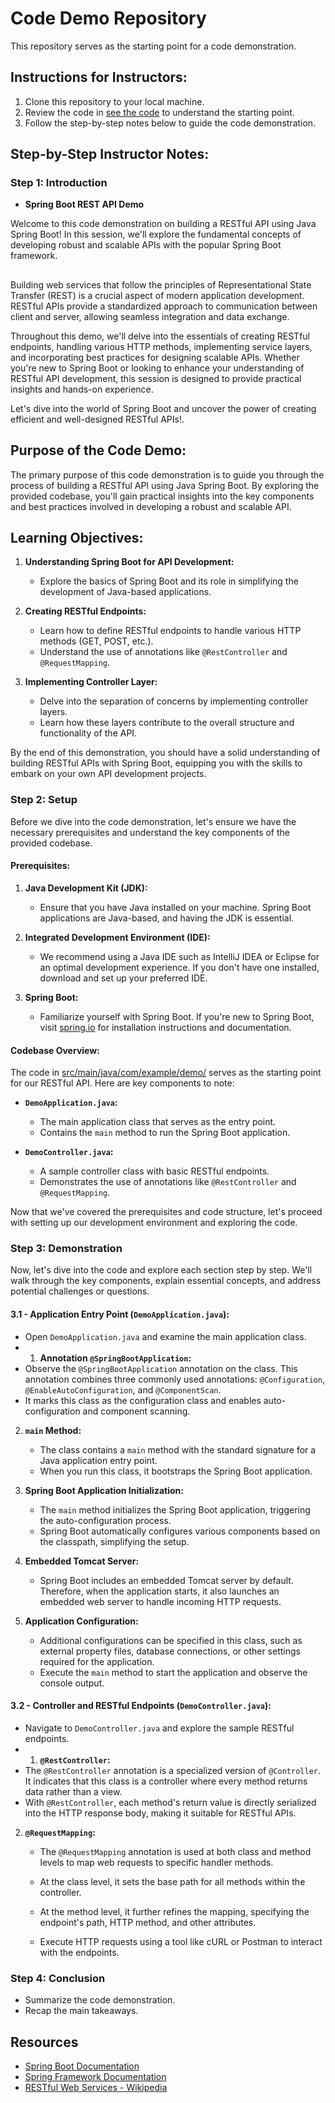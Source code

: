 # Code Demo Repository

This repository serves as the starting point for a code demonstration.

## Instructions for Instructors:

1. Clone this repository to your local machine.
2. Review the code in [see the code](main/RestWithSpringBoot/src/) to understand the starting point.
3. Follow the step-by-step notes below to guide the code demonstration.

## Step-by-Step Instructor Notes:

### Step 1: Introduction
-  **Spring Boot REST API Demo**

Welcome to this code demonstration on building a RESTful API using Java Spring Boot! In this session, we'll explore the fundamental concepts of developing robust and scalable APIs with the popular Spring Boot framework.

##

Building web services that follow the principles of Representational State Transfer (REST) is a crucial aspect of modern application development. RESTful APIs provide a standardized approach to communication between client and server, allowing seamless integration and data exchange.

Throughout this demo, we'll delve into the essentials of creating RESTful endpoints, handling various HTTP methods, implementing service layers, and incorporating best practices for designing scalable APIs. Whether you're new to Spring Boot or looking to enhance your understanding of RESTful API development, this session is designed to provide practical insights and hands-on experience.

Let's dive into the world of Spring Boot and uncover the power of creating efficient and well-designed RESTful APIs!.
## Purpose of the Code Demo:

The primary purpose of this code demonstration is to guide you through the process of building a RESTful API using Java Spring Boot. By exploring the provided codebase, you'll gain practical insights into the key components and best practices involved in developing a robust and scalable API.

## Learning Objectives:

1. **Understanding Spring Boot for API Development:**
   - Explore the basics of Spring Boot and its role in simplifying the development of Java-based applications.

2. **Creating RESTful Endpoints:**
   - Learn how to define RESTful endpoints to handle various HTTP methods (GET, POST, etc.).
   - Understand the use of annotations like `@RestController` and `@RequestMapping`.

3. **Implementing Controller Layer:**
   - Delve into the separation of concerns by implementing controller layers.
   - Learn how these layers contribute to the overall structure and functionality of the API.

By the end of this demonstration, you should have a solid understanding of building RESTful APIs with Spring Boot, equipping you with the skills to embark on your own API development projects.


### Step 2: Setup

Before we dive into the code demonstration, let's ensure we have the necessary prerequisites and understand the key components of the provided codebase.

#### Prerequisites:

1. **Java Development Kit (JDK):**
   - Ensure that you have Java installed on your machine. Spring Boot applications are Java-based, and having the JDK is essential.

2. **Integrated Development Environment (IDE):**
   - We recommend using a Java IDE such as IntelliJ IDEA or Eclipse for an optimal development experience. If you don't have one installed, download and set up your preferred IDE.

3. **Spring Boot:**
   - Familiarize yourself with Spring Boot. If you're new to Spring Boot, visit [spring.io](https://spring.io/projects/spring-boot) for installation instructions and documentation.

#### Codebase Overview:

The code in [src/main/java/com/example/demo/](src/main/java/com/example/demo/) serves as the starting point for our RESTful API. Here are key components to note:

- **`DemoApplication.java`:**
  - The main application class that serves as the entry point.
  - Contains the `main` method to run the Spring Boot application.

- **`DemoController.java`:**
  - A sample controller class with basic RESTful endpoints.
  - Demonstrates the use of annotations like `@RestController` and `@RequestMapping`.

Now that we've covered the prerequisites and code structure, let's proceed with setting up our development environment and exploring the code.


### Step 3: Demonstration

Now, let's dive into the code and explore each section step by step. We'll walk through the key components, explain essential concepts, and address potential challenges or questions.

#### 3.1 - Application Entry Point (`DemoApplication.java`):
   - Open `DemoApplication.java` and examine the main application class.
   - 1. **Annotation `@SpringBootApplication`:**
   - Observe the `@SpringBootApplication` annotation on the class. This annotation combines three commonly used annotations: `@Configuration`, `@EnableAutoConfiguration`, and `@ComponentScan`.
   - It marks this class as the configuration class and enables auto-configuration and component scanning.

2. **`main` Method:**
   - The class contains a `main` method with the standard signature for a Java application entry point.
   - When you run this class, it bootstraps the Spring Boot application.

3. **Spring Boot Application Initialization:**
   - The `main` method initializes the Spring Boot application, triggering the auto-configuration process.
   - Spring Boot automatically configures various components based on the classpath, simplifying the setup.

4. **Embedded Tomcat Server:**
   - Spring Boot includes an embedded Tomcat server by default. Therefore, when the application starts, it also launches an embedded web server to handle incoming HTTP requests.

5. **Application Configuration:**
   - Additional configurations can be specified in this class, such as external property files, database connections, or other settings required for the application.
   - Execute the `main` method to start the application and observe the console output.

#### 3.2 - Controller and RESTful Endpoints (`DemoController.java`):
   - Navigate to `DemoController.java` and explore the sample RESTful endpoints.
   - 1. **`@RestController`:**
   - The `@RestController` annotation is a specialized version of `@Controller`. It indicates that this class is a controller where every method returns data rather than a view.
   - With `@RestController`, each method's return value is directly serialized into the HTTP response body, making it suitable for RESTful APIs.

2. **`@RequestMapping`:**
   - The `@RequestMapping` annotation is used at both class and method levels to map web requests to specific handler methods.
   - At the class level, it sets the base path for all methods within the controller.
   - At the method level, it further refines the mapping, specifying the endpoint's path, HTTP method, and other attributes.

   - Execute HTTP requests using a tool like cURL or Postman to interact with the endpoints.


### Step 4: Conclusion
- Summarize the code demonstration.
- Recap the main takeaways.

## Resources
- [Spring Boot Documentation](https://spring.io/projects/spring-boot)
- [Spring Framework Documentation](https://spring.io/projects/spring-framework)
- [RESTful Web Services - Wikipedia](https://en.wikipedia.org/wiki/Representational_state_transfer)
